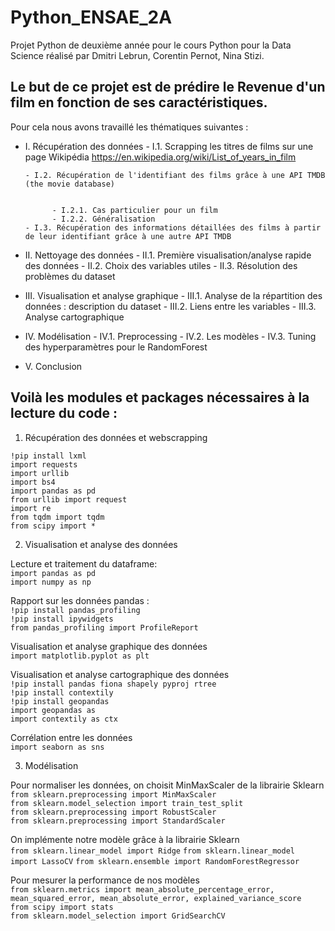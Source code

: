 # Python_ENSAE_2A

Projet Python de deuxième année pour le cours Python pour la Data Science réalisé par Dmitri Lebrun, Corentin Pernot, Nina Stizi. 

## Le but de ce projet est de prédire le Revenue d'un film en fonction de ses caractéristiques. 
Pour cela nous avons travaillé les thématiques suivantes : 
- I. Récupération des données 
      - I.1. Scrapping les titres de films sur une page Wikipédia https://en.wikipedia.org/wiki/List_of_years_in_film
      
      - I.2. Récupération de l'identifiant des films grâce à une API TMDB (the movie database)


            - I.2.1. Cas particulier pour un film
            - I.2.2. Généralisation 
      - I.3. Récupération des informations détaillées des films à partir de leur identifiant grâce à une autre API TMDB 


- II. Nettoyage des données 
      - II.1. Première visualisation/analyse rapide des données
      - II.2. Choix des variables utiles
      - II.3. Résolution des problèmes du dataset


- III. Visualisation et analyse graphique
      - III.1. Analyse de la répartition des données : description du dataset
      - III.2. Liens entre les variables
      - III.3. Analyse cartographique 

- IV. Modélisation 
      - IV.1. Preprocessing 
      - IV.2. Les modèles 
      - IV.3. Tuning des hyperparamètres pour le RandomForest

- V. Conclusion 


## Voilà les modules et packages nécessaires à la lecture du code :

1. Récupération des données et webscrapping

`!pip install lxml` \
`import requests`\
`import urllib`\
`import bs4`\
`import pandas as pd`\
`from urllib import request`\
`import re`\
`from tqdm import tqdm`\
`from scipy import *`

2. Visualisation et analyse des données

Lecture et traitement du dataframe:\
`import pandas as pd`\
`import numpy as np`

Rapport sur les données pandas :\
`!pip install pandas_profiling`\
`!pip install ipywidgets`\
`from pandas_profiling import ProfileReport`

Visualisation et analyse graphique des données\
`import matplotlib.pyplot as plt`

Visualisation et analyse cartographique des données\
`!pip install pandas fiona shapely pyproj rtree`\
`!pip install contextily`\
`!pip install geopandas`\
`import geopandas as `\
`import contextily as ctx`

Corrélation entre les données\
`import seaborn as sns`

3. Modélisation

Pour normaliser les données, on choisit MinMaxScaler de la librairie Sklearn\
`from sklearn.preprocessing import MinMaxScaler`\
`from sklearn.model_selection import train_test_split`\
`from sklearn.preprocessing import RobustScaler`\
`from sklearn.preprocessing import StandardScaler`

On implémente notre modèle grâce à la librairie Sklearn\
`from sklearn.linear_model import Ridge`
`from sklearn.linear_model import LassoCV`
`from sklearn.ensemble import RandomForestRegressor`
      
Pour mesurer la performance de nos modèles\
`from sklearn.metrics import mean_absolute_percentage_error, mean_squared_error, mean_absolute_error, explained_variance_score`\
`from scipy import stats`\
`from sklearn.model_selection import GridSearchCV`
